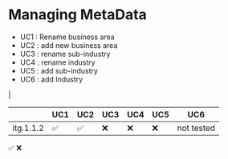 # Managing MetaData

- UC1 : Rename business area
- UC2 : add new business area
- UC3 : rename sub-industry
- UC4 : rename industry
- UC5 : add sub-industry
- UC6 : add Industry


| 

| | UC1|UC2|UC3|UC4|UC5|UC6
|---|---|---|---|---|---|---|
|itg.1.1.2|:white_check_mark:|:white_check_mark:|:x:|:x:|:x:|not tested



:white_check_mark:
:x: